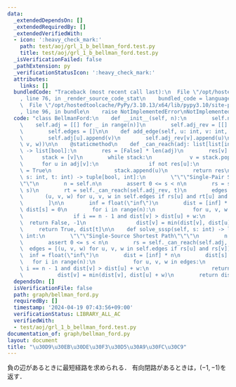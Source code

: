 ```yaml
---
data:
  _extendedDependsOn: []
  _extendedRequiredBy: []
  _extendedVerifiedWith:
  - icon: ':heavy_check_mark:'
    path: test/aoj/grl_1_b_bellman_ford.test.py
    title: test/aoj/grl_1_b_bellman_ford.test.py
  _isVerificationFailed: false
  _pathExtension: py
  _verificationStatusIcon: ':heavy_check_mark:'
  attributes:
    links: []
  bundledCode: "Traceback (most recent call last):\n  File \"/opt/hostedtoolcache/PyPy/3.10.13/x64/lib/pypy3.10/site-packages/onlinejudge_verify/documentation/build.py\"\
    , line 76, in _render_source_code_stat\n    bundled_code = language.bundle(\n\
    \  File \"/opt/hostedtoolcache/PyPy/3.10.13/x64/lib/pypy3.10/site-packages/onlinejudge_verify/languages/python.py\"\
    , line 96, in bundle\n    raise NotImplementedError\nNotImplementedError\n"
  code: "class BellmanFord:\n    def __init__(self, n):\n        self.n = n\n    \
    \    self.adj = [[] for _ in range(n)]\n        self.adj_rev = [[] for _ in range(n)]\n\
    \        self.edges = []\n\n    def add_edge(self, u: int, v: int, w: int):\n\
    \        self.adj[u].append(v)\n        self.adj_rev[v].append(u)\n        self.edges.append((u,\
    \ v, w))\n\n    @staticmethod\n    def _can_reach(adj: list[list[int]], v: int)\
    \ -> list[bool]:\n        res = [False] * len(adj)\n        res[v] = True\n  \
    \      stack = [v]\n        while stack:\n            v = stack.pop()\n      \
    \      for u in adj[v]:\n                if not res[u]:\n                    res[u]\
    \ = True\n                    stack.append(u)\n        return res\n\n    def solve_spsp(self,\
    \ s: int, t: int) -> tuple[bool, int]:\n        \"\"\"Single-Pair Shortest Path\"\
    \"\"\n        n = self.n\n        assert 0 <= s < n\n        rs = self._can_reach(self.adj,\
    \ s)\n        rt = self._can_reach(self.adj_rev, t)\n        edges = [\n     \
    \       (u, v, w) for u, v, w in self.edges if rs[u] and rt[u] and rs[v] and rt[v]\n\
    \        ]\n\n        inf = float(\"inf\")\n        dist = [inf] * n\n       \
    \ dist[s] = 0\n        for i in range(n):\n            for u, v, w in edges:\n\
    \                if i == n - 1 and dist[v] > dist[u] + w:\n                  \
    \  return False, -1\n                dist[v] = min(dist[v], dist[u] + w)\n   \
    \     return True, dist[t]\n\n    def solve_sssp(self, s: int) -> list[int] |\
    \ int:\n        \"\"\"Single-Source Shortest Path\"\"\"\n        n = self.n\n\
    \        assert 0 <= s < n\n        rs = self._can_reach(self.adj, s)\n      \
    \  edges = [(u, v, w) for u, v, w in self.edges if rs[u] and rs[v]]\n\n      \
    \  inf = float(\"inf\")\n        dist = [inf] * n\n        dist[s] = 0\n     \
    \   for i in range(n):\n            for u, v, w in edges:\n                if\
    \ i == n - 1 and dist[v] > dist[u] + w:\n                    return -1\n     \
    \           dist[v] = min(dist[v], dist[u] + w)\n        return dist\n"
  dependsOn: []
  isVerificationFile: false
  path: graph/bellman_ford.py
  requiredBy: []
  timestamp: '2024-04-19 07:43:56+09:00'
  verificationStatus: LIBRARY_ALL_AC
  verifiedWith:
  - test/aoj/grl_1_b_bellman_ford.test.py
documentation_of: graph/bellman_ford.py
layout: document
title: "\u30D9\u30EB\u30DE\u30F3\u30D5\u30A9\u30FC\u30C9"
---
```


負の辺があるときに最短経路を求められる．
有向閉路があるときは，$(-1,-1)$を返す．
